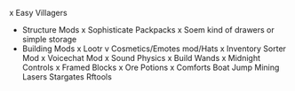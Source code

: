 x Easy Villagers
- Structure Mods
x Sophisticate Packpacks
x Soem kind of drawers or simple storage
- Building Mods
x Lootr
v Cosmetics/Emotes mod/Hats
x Inventory Sorter Mod
x Voicechat Mod
x Sound Physics
x Build Wands
x Midnight Controls
x Framed Blocks
x Ore Potions
x Comforts
Boat Jump
Mining Lasers
Stargates
Rftools